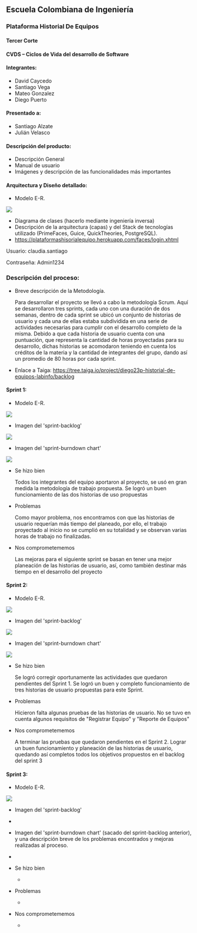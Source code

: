 ## Escuela Colombiana de Ingeniería

### Plataforma Historial De Equipos

#### Tercer Corte
#### CVDS – Ciclos de Vida del desarrollo de Software
#### Integrantes: 
* David Caycedo 
* Santiago Vega 
* Mateo Gonzalez 
* Diego Puerto
#### Presentado a:
* Santiago Alzate
* Julián Velasco
#### Descripción del producto:
* Descripción General
* Manual de usuario
* Imágenes y descripción de las funcionalidades más importantes
#### Arquitectura y Diseño detallado:
* Modelo E-R.

![](https://github.com/eci-cdvs-final/PlataformaHistorialDeEquipos/blob/master/img/ModeloE-R.PNG) 

* Diagrama de clases (hacerlo mediante ingeniería inversa)
* Descripción de la arquitectura (capas) y del Stack de tecnologías utilizado (PrimeFaces, Guice, QuickTheories, PostgreSQL).
* https://plataformashisorialequipo.herokuapp.com/faces/login.xhtml

Usuario: claudia.santiago

Contraseña: Admin1234

### Descripción del proceso:
* Breve descripción de la Metodología.

   Para desarrollar el proyecto se llevó a cabo la metodología Scrum. Aquí se desarrollaron tres sprints, cada uno con una duración de dos semanas, dentro de cada sprint se ubicó un conjunto de historias de usuario y cada una de ellas estaba subdividida en una serie de actividades necesarias para cumplir con el desarrollo completo de la misma.
   Debido a que cada historia de usuario cuenta con una puntuación, que representa la cantidad de horas proyectadas para su desarrollo, dichas historias se acomodaron teniendo en cuenta los créditos de la materia y la cantidad de integrantes del grupo, dando así un promedio de 80 horas por cada sprint.
* Enlace a Taiga: https://tree.taiga.io/project/diego23p-historial-de-equipos-labinfo/backlog

#### Sprint 1:

* Modelo E-R.

![](https://github.com/eci-cdvs-final/PlataformaHistorialDeEquipos/blob/master/img/ModeloE-R-Sprint1.png)

* Imagen del 'sprint-backlog'

![](https://github.com/eci-cdvs-final/PlataformaHistorialDeEquipos/blob/master/img/Sprint1_backlog.png)

* Imagen del 'sprint-burndown chart'

![](https://github.com/eci-cdvs-final/PlataformaHistorialDeEquipos/blob/master/img/Sprint1_burndown.png)
   
* Se hizo bien

	Todos los integrantes del equipo aportaron al proyecto, se usó en gran medida la metodología de trabajo propuesta.
	Se logró un buen funcionamiento de las dos historias de uso propuestas

* Problemas

	Como mayor problema, nos encontramos con que las historias de usuario requerían más tiempo del planeado, por ello, el trabajo proyectado al inicio no se cumplió en su totalidad y se observan varias horas de trabajo no finalizadas.

* Nos comprometememos

   Las mejoras para el siguiente sprint se basan en tener una mejor planeación de las historias de usuario, así, como también destinar más tiempo en el desarrollo del proyecto

#### Sprint 2:

* Modelo E-R.

![](https://github.com/eci-cdvs-final/PlataformaHistorialDeEquipos/blob/master/img/ModeloE-R-Sprint2.png)

* Imagen del 'sprint-backlog'

![](https://github.com/eci-cdvs-final/PlataformaHistorialDeEquipos/blob/master/img/Sprint2_backlog.png)

* Imagen del 'sprint-burndown chart'

![](https://github.com/eci-cdvs-final/PlataformaHistorialDeEquipos/blob/master/img/Sprint2_burndown.png)

* Se hizo bien

	Se logró corregir oportunamente las actividades que quedaron pendientes del Sprint 1.
	Se logró un buen y completo funcionamiento de tres historias de usuario propuestas para este Sprint.

* Problemas

	Hicieron falta algunas pruebas de las historias de usuario.
	No se tuvo en cuenta algunos requisitos de "Registrar Equipo" y "Reporte de Equipos"

* Nos comprometememos

   A terminar las pruebas que quedaron pendientes en el Sprint 2.
   Lograr un buen funcionamiento y planeación de las historias de usuario, quedando así completos todos los objetivos propuestos en el backlog del sprint 3 

#### Sprint 3:

* Modelo E-R.

![](https://github.com/eci-cdvs-final/PlataformaHistorialDeEquipos/blob/master/img/ModeloE-R.PNG)

* Imagen del 'sprint-backlog'

-

* Imagen del 'sprint-burndown chart' (sacado del sprint-backlog anterior), y una descripción breve de los problemas encontrados y mejoras realizadas al proceso.

-

* Se hizo bien

	-

* Problemas

	-

* Nos comprometememos

   -